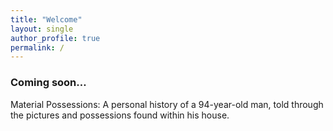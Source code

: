 ```yaml
---
title: "Welcome"
layout: single
author_profile: true
permalink: /
---
```



### Coming soon…

Material Possessions:
A personal history of a 94-year-old man, told through the pictures and possessions found within his house.


